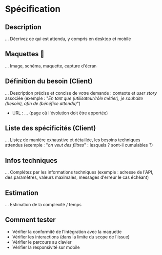 # Spécification

## Description

... Décrivez ce qui est attendu, y compris en desktop et mobile

## Maquettes 📸

... Image, schéma, maquette, capture d'écran

## Définition du besoin (Client)

... Description précise et concise de votre demande : contexte et _user story_ associée (exemple : "_En tant que (utilisateur/rôle métier), je souhaite (besoin), afin de (bénéfice attendu)_")

- URL : ... (page où l'évolution doit être apportée)

## Liste des spécificités (Client)

... Listez de manière exhaustive et détaillée, les besoins techniques attendus (exemple : "_on veut des filtres_" : lesquels ? sont-il cumulables ?)

## Infos techniques

... Complétez par les informations techniques (exemple : adresse de l'API, des paramètres, valeurs maximales, messages d'erreur le cas échéant)

## Estimation

... Estimation de la complexité / temps

## Comment tester

- Vérifier la conformité de l'intégration avec la maquette
- Vérifier les interactions (dans la limite du scope de l'issue)
- Vérifier le parcours au clavier
- Vérifier la responsivité sur mobile
